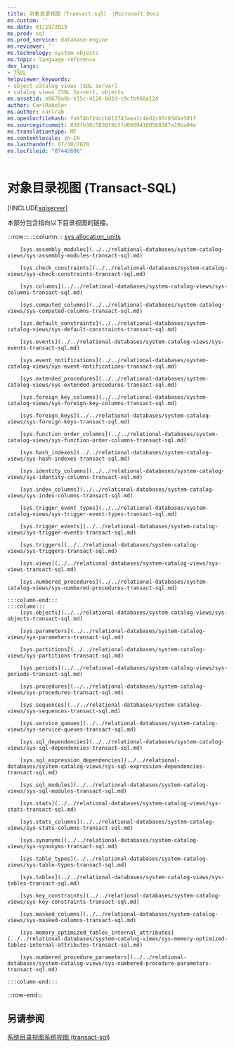 ```yaml
---
title: 对象目录视图（Transact-sql） |Microsoft Docs
ms.custom: ''
ms.date: 01/19/2019
ms.prod: sql
ms.prod_service: database-engine
ms.reviewer: ''
ms.technology: system-objects
ms.topic: language-reference
dev_langs:
- TSQL
helpviewer_keywords:
- object catalog views [SQL Server]
- catalog views [SQL Server], objects
ms.assetid: e8670a6b-e15c-4126-8d2d-c9cfb968a12d
author: CarlRabeler
ms.author: carlrab
ms.openlocfilehash: fa974bf24ccb811743aea1c4ed2c07c934be3d1f
ms.sourcegitcommit: 039fb38c583019b3fd06894160568387a19ba04e
ms.translationtype: MT
ms.contentlocale: zh-CN
ms.lasthandoff: 07/30/2020
ms.locfileid: "87442606"
---
```

# <a name="object-catalog-views-transact-sql"></a>对象目录视图 (Transact-SQL)

[!INCLUDE[sqlserver](../../includes/applies-to-version/sqlserver.md)]

本部分包含指向以下目录视图的链接。

:::row:::
    :::column:::
        [sys.allocation_units](../../relational-databases/system-catalog-views/sys-allocation-units-transact-sql.md)
        
        [sys.assembly_modules](../../relational-databases/system-catalog-views/sys-assembly-modules-transact-sql.md)
        
        [sys.check_constraints](../../relational-databases/system-catalog-views/sys-check-constraints-transact-sql.md)
        
        [sys.columns](../../relational-databases/system-catalog-views/sys-columns-transact-sql.md)
        
        [sys.computed_columns](../../relational-databases/system-catalog-views/sys-computed-columns-transact-sql.md)
        
        [sys.default_constraints](../../relational-databases/system-catalog-views/sys-default-constraints-transact-sql.md)
        
        [sys.events](../../relational-databases/system-catalog-views/sys-events-transact-sql.md)
        
        [sys.event_notifications](../../relational-databases/system-catalog-views/sys-event-notifications-transact-sql.md)
        
        [sys.extended_procedures](../../relational-databases/system-catalog-views/sys-extended-procedures-transact-sql.md)
        
        [sys.foreign_key_columns](../../relational-databases/system-catalog-views/sys-foreign-key-columns-transact-sql.md)
        
        [sys.foreign_keys](../../relational-databases/system-catalog-views/sys-foreign-keys-transact-sql.md)
        
        [sys.function_order_columns](../../relational-databases/system-catalog-views/sys-function-order-columns-transact-sql.md)
        
        [sys.hash_indexes](../../relational-databases/system-catalog-views/sys-hash-indexes-transact-sql.md)

        [sys.identity_columns](../../relational-databases/system-catalog-views/sys-identity-columns-transact-sql.md)
        
        [sys.index_columns](../../relational-databases/system-catalog-views/sys-index-columns-transact-sql.md)
        
        [sys.trigger_event_types](../../relational-databases/system-catalog-views/sys-trigger-event-types-transact-sql.md)
        
        [sys.trigger_events](../../relational-databases/system-catalog-views/sys-trigger-events-transact-sql.md)
        
        [sys.triggers](../../relational-databases/system-catalog-views/sys-triggers-transact-sql.md)
        
        [sys.views](../../relational-databases/system-catalog-views/sys-views-transact-sql.md)
        
        [sys.numbered_procedures](../../relational-databases/system-catalog-views/sys-numbered-procedures-transact-sql.md)

    :::column-end:::
    :::column:::
        [sys.objects](../../relational-databases/system-catalog-views/sys-objects-transact-sql.md)
        
        [sys.parameters](../../relational-databases/system-catalog-views/sys-parameters-transact-sql.md)
        
        [sys.partitions](../../relational-databases/system-catalog-views/sys-partitions-transact-sql.md)
        
        [sys.periods](../../relational-databases/system-catalog-views/sys-periods-transact-sql.md)
        
        [sys.procedures](../../relational-databases/system-catalog-views/sys-procedures-transact-sql.md)
        
        [sys.sequences](../../relational-databases/system-catalog-views/sys-sequences-transact-sql.md)

        [sys.service_queues](../../relational-databases/system-catalog-views/sys-service-queues-transact-sql.md)
        
        [sys.sql_dependencies](../../relational-databases/system-catalog-views/sys-sql-dependencies-transact-sql.md)
        
        [sys.sql_expression_dependencies](../../relational-databases/system-catalog-views/sys-sql-expression-dependencies-transact-sql.md)
        
        [sys.sql_modules](../../relational-databases/system-catalog-views/sys-sql-modules-transact-sql.md)
        
        [sys.stats](../../relational-databases/system-catalog-views/sys-stats-transact-sql.md)
        
        [sys.stats_columns](../../relational-databases/system-catalog-views/sys-stats-columns-transact-sql.md)
        
        [sys.synonyms](../../relational-databases/system-catalog-views/sys-synonyms-transact-sql.md)
        
        [sys.table_types](../../relational-databases/system-catalog-views/sys-table-types-transact-sql.md)
        
        [sys.tables](../../relational-databases/system-catalog-views/sys-tables-transact-sql.md)
        
        [sys.key_constraints](../../relational-databases/system-catalog-views/sys-key-constraints-transact-sql.md)
        
        [sys.masked_columns](../../relational-databases/system-catalog-views/sys-masked-columns-transact-sql.md)
        
        [sys.memory_optimized_tables_internal_attributes](../../relational-databases/system-catalog-views/sys-memory-optimized-tables-internal-attributes-transact-sql.md)
        
        [sys.numbered_procedure_parameters](../../relational-databases/system-catalog-views/sys-numbered-procedure-parameters-transact-sql.md)
        
    :::column-end:::
:::row-end:::
  
## <a name="see-also"></a>另请参阅  
 [系统目录视图](catalog-views-transact-sql.md)[系统视图 &#40;transact-sql&#41;](https://msdn.microsoft.com/library/35a6161d-7f43-4e00-bcd3-3091f2015e90)  
  
  

